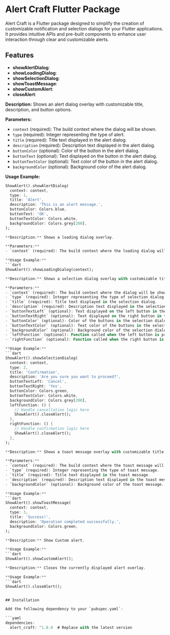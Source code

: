 # Alert Craft Flutter Package

Alert Craft is a Flutter package designed to simplify the creation of customizable notification and selection dialogs for your Flutter applications. It provides intuitive APIs and pre-built components to enhance user interaction through clear and customizable alerts.

## Features

- **showAlertDialog**:
- **showLoadingDialog**:
- **showSelectionDialog**:
- **showToastMessage**:
- **showCustomAlert**:
- **closeAlert**:

**Description:** Shows an alert dialog overlay with customizable title, description, and button options.

**Parameters:**
- `context` (required): The build context where the dialog will be shown.
- `type` (required): Integer representing the type of alert.
- `title` (required): Title text displayed in the alert dialog.
- `description` (required): Description text displayed in the alert dialog.
- `buttonColor` (optional): Color of the button in the alert dialog.
- `buttonText` (optional): Text displayed on the button in the alert dialog.
- `buttonTextColor` (optional): Text color of the button in the alert dialog.
- `backgroundColor` (optional): Background color of the alert dialog.

**Usage Example:**
```dart
ShowAlert().showAlertDialog(
  context: context,
  type: 1,
  title: 'Alert',
  description: 'This is an alert message.',
  buttonColor: Colors.blue,
  buttonText: 'OK',
  buttonTextColor: Colors.white,
  backgroundColor: Colors.grey[200],
);

**Description:** Shows a loading dialog overlay.

**Parameters:**
- `context` (required): The build context where the loading dialog will be shown.

**Usage Example:**
```dart
ShowAlert().showLoadingDialog(context);

**Description:** Shows a selection dialog overlay with customizable title, description, and button options.

**Parameters:**
- `context` (required): The build context where the dialog will be shown.
- `type` (required): Integer representing the type of selection dialog.
- `title` (required): Title text displayed in the selection dialog.
- `description` (required): Description text displayed in the selection dialog.
- `buttonTextLeft` (optional): Text displayed on the left button in the selection dialog.
- `buttonTextRight` (optional): Text displayed on the right button in the selection dialog.
- `buttonColor` (optional): Color of the buttons in the selection dialog.
- `buttonTextColor` (optional): Text color of the buttons in the selection dialog.
- `backgroundColor` (optional): Background color of the selection dialog.
- `leftFunction` (optional): Function called when the left button is pressed.
- `rightFunction` (optional): Function called when the right button is pressed.

**Usage Example:**
```dart
ShowAlert().showSelectionDialog(
  context: context,
  type: 2,
  title: 'Confirmation',
  description: 'Are you sure you want to proceed?',
  buttonTextLeft: 'Cancel',
  buttonTextRight: 'Yes',
  buttonColor: Colors.green,
  buttonTextColor: Colors.white,
  backgroundColor: Colors.grey[200],
  leftFunction: () {
    // Handle cancellation logic here
    ShowAlert().closeAlert();
  },
  rightFunction: () {
    // Handle confirmation logic here
    ShowAlert().closeAlert();
  },
);

**Description:** Shows a toast message overlay with customizable title, description, and background color.

**Parameters:**
- `context` (required): The build context where the toast message will be shown.
- `type` (required): Integer representing the type of toast message.
- `title` (required): Title text displayed in the toast message.
- `description` (required): Description text displayed in the toast message.
- `backgroundColor` (optional): Background color of the toast message.

**Usage Example:**
```dart
ShowAlert().showToastMessage(
  context: context,
  type: 3,
  title: 'Success!',
  description: 'Operation completed successfully.',
  backgroundColor: Colors.green,
);

**Description:** Show Custom alert.

**Usage Example:**
```dart
ShowAlert().showCustomAlert();

**Description:** Closes the currently displayed alert overlay.

**Usage Example:**
```dart
ShowAlert().closeAlert();


## Installation

Add the following dependency to your `pubspec.yaml`:

```yaml
dependencies:
  alert_craft: ^1.0.0  # Replace with the latest version
